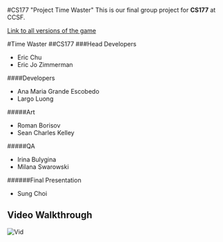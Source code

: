 #CS177 "Project Time Waster"
This is our final group project for **CS177** at CCSF.

<a href="http://hills.ccsf.edu/~echu6">Link to all versions of the game</a>


#Time Waster
##CS177
###Head Developers
* Eric Chu
* Eric Jo Zimmerman

####Developers
* Ana Maria Grande Escobedo
* Largo Luong

#####Art
* Roman Borisov
* Sean Charles Kelley

#####QA
* Irina Bulygina
* Milana Swarowski

######Final Presentation
* Sung Choi

## Video Walkthrough

![Vid](TWDemo.gif)
